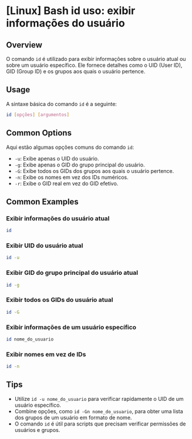 # [Linux] Bash id uso: exibir informações do usuário

## Overview
O comando `id` é utilizado para exibir informações sobre o usuário atual ou sobre um usuário específico. Ele fornece detalhes como o UID (User ID), GID (Group ID) e os grupos aos quais o usuário pertence.

## Usage
A sintaxe básica do comando `id` é a seguinte:

```bash
id [opções] [argumentos]
```

## Common Options
Aqui estão algumas opções comuns do comando `id`:

- `-u`: Exibe apenas o UID do usuário.
- `-g`: Exibe apenas o GID do grupo principal do usuário.
- `-G`: Exibe todos os GIDs dos grupos aos quais o usuário pertence.
- `-n`: Exibe os nomes em vez dos IDs numéricos.
- `-r`: Exibe o GID real em vez do GID efetivo.

## Common Examples

### Exibir informações do usuário atual
```bash
id
```

### Exibir UID do usuário atual
```bash
id -u
```

### Exibir GID do grupo principal do usuário atual
```bash
id -g
```

### Exibir todos os GIDs do usuário atual
```bash
id -G
```

### Exibir informações de um usuário específico
```bash
id nome_do_usuario
```

### Exibir nomes em vez de IDs
```bash
id -n
```

## Tips
- Utilize `id -u nome_do_usuario` para verificar rapidamente o UID de um usuário específico.
- Combine opções, como `id -Gn nome_do_usuario`, para obter uma lista dos grupos de um usuário em formato de nome.
- O comando `id` é útil para scripts que precisam verificar permissões de usuários e grupos.